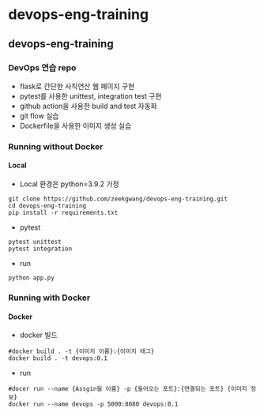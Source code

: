 # devops-eng-training
## devops-eng-training
### DevOps 연습 repo
* flask로 간단한 사칙연산 웹 페이지 구현
* pytest를 사용한 unittest, integration test 구현
* github action을 사용한 build and test 자동화
* git flow 실습
* Dockerfile을 사용한 이미지 생성 실습



### Running without Docker
#### Local
* Local 환경은 python=3.9.2 가정
```
git clone https://github.com/zeekgwang/devops-eng-training.git
cd devops-eng-training
pip install -r requirements.txt
```    
* pytest
```
pytest unittest
pytest integration
```    
* run
```
python app.py
```

### Running with Docker
#### Docker
* docker 빌드
```
#docker build . -t {이미지 이름}:{이미지 태그}
docker build . -t devops:0.1
```		
* run
```
#docer run --name {Assgin될 이름} -p {들어오는 포트}:{연결되는 포트} {이미지 정보}
docker run --name devops -p 5000:8080 devops:0.1
```
